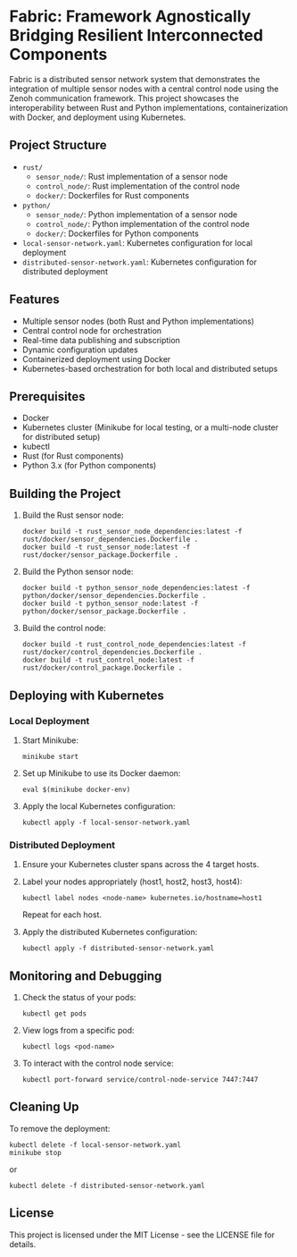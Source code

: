 # Fabric: Framework Agnostically Bridging Resilient Interconnected Components

Fabric is a distributed sensor network system that demonstrates the integration of multiple sensor nodes with a central control node using the Zenoh communication framework. This project showcases the interoperability between Rust and Python implementations, containerization with Docker, and deployment using Kubernetes.

## Project Structure

- `rust/`
  - `sensor_node/`: Rust implementation of a sensor node
  - `control_node/`: Rust implementation of the control node
  - `docker/`: Dockerfiles for Rust components
- `python/`
  - `sensor_node/`: Python implementation of a sensor node
  - `control_node/`: Python implementation of the control node
  - `docker/`: Dockerfiles for Python components
- `local-sensor-network.yaml`: Kubernetes configuration for local deployment
- `distributed-sensor-network.yaml`: Kubernetes configuration for distributed deployment

## Features

- Multiple sensor nodes (both Rust and Python implementations)
- Central control node for orchestration
- Real-time data publishing and subscription
- Dynamic configuration updates
- Containerized deployment using Docker
- Kubernetes-based orchestration for both local and distributed setups

## Prerequisites

- Docker
- Kubernetes cluster (Minikube for local testing, or a multi-node cluster for distributed setup)
- kubectl
- Rust (for Rust components)
- Python 3.x (for Python components)

## Building the Project

1. Build the Rust sensor node:

   ```
   docker build -t rust_sensor_node_dependencies:latest -f rust/docker/sensor_dependencies.Dockerfile .
   docker build -t rust_sensor_node:latest -f rust/docker/sensor_package.Dockerfile .
   ```

2. Build the Python sensor node:

   ```
   docker build -t python_sensor_node_dependencies:latest -f python/docker/sensor_dependencies.Dockerfile .
   docker build -t python_sensor_node:latest -f python/docker/sensor_package.Dockerfile .
   ```

3. Build the control node:
   ```
   docker build -t rust_control_node_dependencies:latest -f rust/docker/control_dependencies.Dockerfile .
   docker build -t rust_control_node:latest -f rust/docker/control_package.Dockerfile .
   ```

## Deploying with Kubernetes

### Local Deployment

1. Start Minikube:

   ```
   minikube start
   ```

2. Set up Minikube to use its Docker daemon:

   ```
   eval $(minikube docker-env)
   ```

3. Apply the local Kubernetes configuration:

   ```
   kubectl apply -f local-sensor-network.yaml
   ```

### Distributed Deployment

1. Ensure your Kubernetes cluster spans across the 4 target hosts.

2. Label your nodes appropriately (host1, host2, host3, host4):

   ```
   kubectl label nodes <node-name> kubernetes.io/hostname=host1
   ```

   Repeat for each host.

3. Apply the distributed Kubernetes configuration:

   ```
   kubectl apply -f distributed-sensor-network.yaml
   ```

## Monitoring and Debugging

1. Check the status of your pods:

   ```
   kubectl get pods
   ```

2. View logs from a specific pod:

   ```
   kubectl logs <pod-name>
   ```

3. To interact with the control node service:
   ```
   kubectl port-forward service/control-node-service 7447:7447
   ```

## Cleaning Up

To remove the deployment:

```
kubectl delete -f local-sensor-network.yaml
minikube stop
```

or

```
kubectl delete -f distributed-sensor-network.yaml
```

## License

This project is licensed under the MIT License - see the LICENSE file for details.
